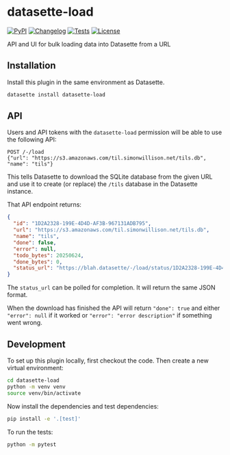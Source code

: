 # datasette-load

[![PyPI](https://img.shields.io/pypi/v/datasette-load.svg)](https://pypi.org/project/datasette-load/)
[![Changelog](https://img.shields.io/github/v/release/datasette/datasette-load?include_prereleases&label=changelog)](https://github.com/datasette/datasette-load/releases)
[![Tests](https://github.com/datasette/datasette-load/actions/workflows/test.yml/badge.svg)](https://github.com/datasette/datasette-load/actions/workflows/test.yml)
[![License](https://img.shields.io/badge/license-Apache%202.0-blue.svg)](https://github.com/datasette/datasette-load/blob/main/LICENSE)

API and UI for bulk loading data into Datasette from a URL

## Installation

Install this plugin in the same environment as Datasette.
```bash
datasette install datasette-load
```
## API

Users and API tokens with the `datasette-load` permission will be able to use the following API:

```
POST /-/load
{"url": "https://s3.amazonaws.com/til.simonwillison.net/tils.db", "name": "tils"}
```
This tells Datasette to download the SQLite database from the given URL and use it to create (or replace) the `/tils` database in the Datasette instance.

That API endpoint returns:
```json
{
  "id": "1D2A2328-199E-4D4D-AF3B-967131ADB795",
  "url": "https://s3.amazonaws.com/til.simonwillison.net/tils.db",
  "name": "tils",
  "done": false,
  "error": null,
  "todo_bytes": 20250624,
  "done_bytes": 0,
  "status_url": "https://blah.datasette/-/load/status/1D2A2328-199E-4D4D-AF3B-967131ADB795"
}
```
The `status_url` can be polled for completion. It will return the same JSON format.

When the download has finished the API will return `"done": true` and either `"error": null` if it worked or `"error": "error description"` if something went wrong.

## Development

To set up this plugin locally, first checkout the code. Then create a new virtual environment:
```bash
cd datasette-load
python -m venv venv
source venv/bin/activate
```
Now install the dependencies and test dependencies:
```bash
pip install -e '.[test]'
```
To run the tests:
```bash
python -m pytest
```
